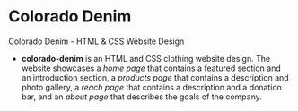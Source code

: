 # Colorado Denim
Colorado Denim - HTML &amp; CSS Website Design 

* **colorado-denim** is an HTML and CSS clothing website design. The website showcases a *home page* that contains a featured section and an introduction section, a *products page* that contains a description and photo gallery, a *reach page* that contains a description and a donation bar, and an *about page* that describes the goals of the company.
